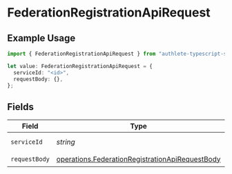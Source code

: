 # FederationRegistrationApiRequest

## Example Usage

```typescript
import { FederationRegistrationApiRequest } from "authlete-typescript-sdk/models/operations";

let value: FederationRegistrationApiRequest = {
  serviceId: "<id>",
  requestBody: {},
};
```

## Fields

| Field                                                                                                              | Type                                                                                                               | Required                                                                                                           | Description                                                                                                        |
| ------------------------------------------------------------------------------------------------------------------ | ------------------------------------------------------------------------------------------------------------------ | ------------------------------------------------------------------------------------------------------------------ | ------------------------------------------------------------------------------------------------------------------ |
| `serviceId`                                                                                                        | *string*                                                                                                           | :heavy_check_mark:                                                                                                 | A service ID.                                                                                                      |
| `requestBody`                                                                                                      | [operations.FederationRegistrationApiRequestBody](../../models/operations/federationregistrationapirequestbody.md) | :heavy_check_mark:                                                                                                 | N/A                                                                                                                |